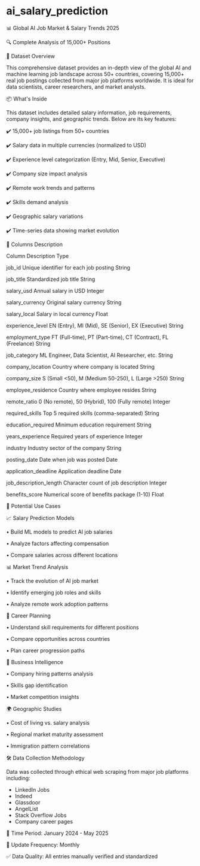 # ai_salary_prediction

📊 Global AI Job Market & Salary Trends 2025

🔍 Complete Analysis of 15,000+ Positions

📘 Dataset Overview

This comprehensive dataset provides an in-depth view of the global AI and machine learning job landscape across 50+ countries, covering 15,000+ real job postings collected from major job platforms worldwide. It is ideal for data scientists, career researchers, and market analysts.

📦 What's Inside

This dataset includes detailed salary information, job requirements, company insights, and geographic trends. Below are its key features:

✔️ 15,000+ job listings from 50+ countries

✔️ Salary data in multiple currencies (normalized to USD)

✔️ Experience level categorization (Entry, Mid, Senior, Executive)

✔️ Company size impact analysis

✔️ Remote work trends and patterns

✔️ Skills demand analysis

✔️ Geographic salary variations

✔️ Time-series data showing market evolution


🧾 Columns Description


Column	Description	Type

job_id	Unique identifier for each job posting	String

job_title	Standardized job title	String

salary_usd	Annual salary in USD	Integer

salary_currency	Original salary currency	String

salary_local	Salary in local currency	Float

experience_level	EN (Entry), MI (Mid), SE (Senior), EX (Executive)	String

employment_type	FT (Full-time), PT (Part-time), CT (Contract), FL (Freelance)	String

job_category	ML Engineer, Data Scientist, AI Researcher, etc.	String

company_location	Country where company is located	String

company_size	S (Small <50), M (Medium 50-250), L (Large >250)	String

employee_residence	Country where employee resides	String

remote_ratio	0 (No remote), 50 (Hybrid), 100 (Fully remote)	Integer

required_skills	Top 5 required skills (comma-separated)	String

education_required	Minimum education requirement	String

years_experience	Required years of experience	Integer

industry	Industry sector of the company	String

posting_date	Date when job was posted	Date

application_deadline	Application deadline	Date

job_description_length	Character count of job description	Integer

benefits_score	Numerical score of benefits package (1-10)	Float


🎯 Potential Use Cases

📈 Salary Prediction Models

• Build ML models to predict AI job salaries

• Analyze factors affecting compensation

• Compare salaries across different locations

📊 Market Trend Analysis

• Track the evolution of AI job market

• Identify emerging job roles and skills

• Analyze remote work adoption patterns

💼 Career Planning

• Understand skill requirements for different positions

• Compare opportunities across countries

• Plan career progression paths

📌 Business Intelligence

• Company hiring patterns analysis

• Skills gap identification

• Market competition insights

🌍 Geographic Studies

• Cost of living vs. salary analysis

• Regional market maturity assessment

• Immigration pattern correlations

🛠️ Data Collection Methodology

Data was collected through ethical web scraping from major job platforms including:

- LinkedIn Jobs
- Indeed
- Glassdoor
- AngelList
- Stack Overflow Jobs
- Company career pages

📅 Time Period: January 2024 - May 2025

🔁 Update Frequency: Monthly

✅ Data Quality: All entries manually verified and standardized
